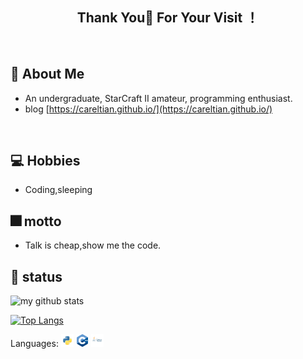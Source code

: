 <!-- 欢迎界面并展示访问次数 -->
<h2 align="center">Thank You👋 For Your Visit ！</h2>
<div align="center">
</div>
</br>

<!-- 关于我的一些生活信息 -->
## 🤵 About Me
- An undergraduate, StarCraft II amateur, programming enthusiast.
- blog [https://careltian.github.io/](https://careltian.github.io/)
</br>

<!-- 我的一些兴趣爱好信息 -->
## 💻 Hobbies
- Coding,sleeping

<!-- 关于我的一些编程信息,例如Github状态,Github仓库内编程语言使用情况统计,常用的编程语言,常用的编程框架和IDE工具,Github粉丝点赞访客 -->
## 🎆 motto
- Talk is cheap,show me the code.



<!-- Github状态 -->
## 🌋 status
<p align="left">
<img src="https://github-readme-stats.vercel.app/api?username=CarelTian&show_icons=true&theme=tokyonight" alt="my github stats" width="420"/>
</P>

<!-- Github仓库内编程语言使用情况统计 -->
[![Top Langs](https://github-readme-stats.vercel.app/api/top-langs/?username=CarelTian&hide=html,java)](https://github.com/anuraghazra/github-readme-stats)


<!-- 常用的编程语言 -->
Languages:
<code><img height="20" src="1.png" alt="Python" /></code>
<code><img height="20" src="2.png" alt="CPP" /></code>
<code><img height="20" src="3.png" alt="Java" /></code>


